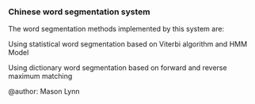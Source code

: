 ### Chinese word segmentation system

The word segmentation methods implemented by this system are:

Using statistical word segmentation  based on Viterbi algorithm and HMM Model

Using dictionary word segmentation based on forward and reverse maximum matching



@author: Mason Lynn